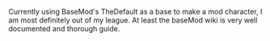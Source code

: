 Currently using BaseMod's TheDefault as a base to make a mod character, I am most definitely  out of my league. At least the baseMod wiki is very well documented and thorough guide. 


